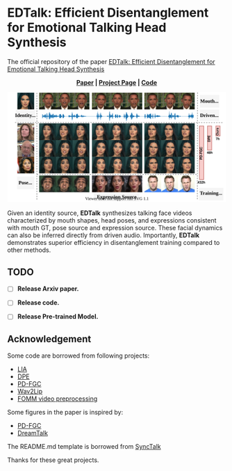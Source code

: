 # EDTalk: Efficient Disentanglement for Emotional Talking Head Synthesis
The official repository of the paper [EDTalk: Efficient Disentanglement for Emotional Talking Head Synthesis]()

<p align='center'>
  <b>
    <a href="">Paper</a>
    | 
    <a href="https://tanshuai0219.github.io/EDTalk/">Project Page</a>
    |
    <a href="https://github.com/tanshuai0219/EDTalk">Code</a> 
  </b>
</p> 

<!-- Colab notebook demonstration: [![Open In Colab](https://colab.research.google.com/assets/colab-badge.svg)](https://colab.research.google.com/drive/1Egq0_ZK5sJAAawShxC0y4JRZQuVS2X-Z?usp=sharing) -->

  <p align='center'>  
    <img src='assets/image/teaser.svg' width='1000'/>
  </p>

Given an identity source, <strong>EDTalk</strong> synthesizes talking face videos characterized by mouth shapes, head poses, and expressions consistent with mouth GT, pose source and expression source. These facial dynamics can also be inferred directly from driven audio. Importantly, <strong>EDTalk</strong> demonstrates superior efficiency in disentanglement training compared to other methods.



## TODO
- [ ] **Release Arxiv paper.**
- [ ] **Release code.**
- [ ] **Release Pre-trained Model.**



<!-- ## Citation	

```
@InProceedings{peng2023synctalk,
  title     = {SyncTalk: The Devil is in the Synchronization for Talking Head Synthesis}, 
  author    = {Ziqiao Peng and Wentao Hu and Yue Shi and Xiangyu Zhu and Xiaomei Zhang and Jun He and Hongyan Liu and Zhaoxin Fan},
  booktitle = {Proceedings of the IEEE/CVF Conference on Computer Vision and Pattern Recognition (CVPR)},
  month     = {June},
  year      = {2024},
}
``` -->

## Acknowledgement
Some code are borrowed from following projects:
* [LIA](https://github.com/wyhsirius/LIA)
* [DPE](https://github.com/OpenTalker/DPE)
* [PD-FGC](https://github.com/Dorniwang/PD-FGC-inference)
* [Wav2Lip](https://github.com/Rudrabha/Wav2Lip)
* [FOMM video preprocessing](https://github.com/AliaksandrSiarohin/video-preprocessing)

Some figures in the paper is inspired by:
* [PD-FGC](https://arxiv.org/abs/2211.14506)
* [DreamTalk](https://arxiv.org/abs/2312.09767)

The README.md template is borrowed from [SyncTalk](https://github.com/ziqiaopeng/SyncTalk)


Thanks for these great projects.

